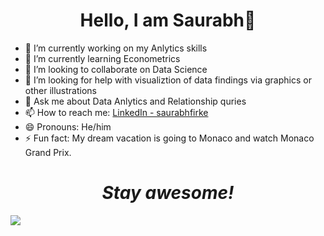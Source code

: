 <h1 align='center'> Hello, I am Saurabh👋</h1>

- 🔭 I’m currently working on my Anlytics skills
- 🌱 I’m currently learning Econometrics
- 👯 I’m looking to collaborate on Data Science
- 🤔 I’m looking for help with visualiztion of data findings via graphics or other illustrations
- 💬 Ask me about Data Anlytics and Relationship quries
- 📫 How to reach me:  [LinkedIn - saurabhfirke](https://www.linkedin.com/in/saurabhfirke/)
- 😄 Pronouns: He/him
- ⚡ Fun fact: My dream vacation is going to Monaco and watch Monaco Grand Prix.


<h1 align='center'><i>Stay awesome!</i></h1>


<img src="https://github-readme-stats.vercel.app/api?username=firkesaurabh&&show_icons=true&title_color=ffffff&icon_color=bb2acf&text_color=daf7dc&bg_color=151515">
